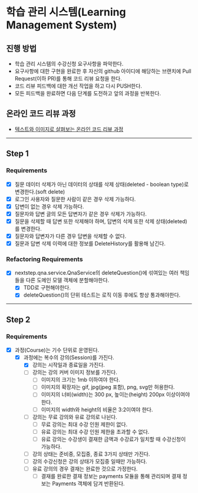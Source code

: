 # 학습 관리 시스템(Learning Management System)
## 진행 방법
* 학습 관리 시스템의 수강신청 요구사항을 파악한다.
* 요구사항에 대한 구현을 완료한 후 자신의 github 아이디에 해당하는 브랜치에 Pull Request(이하 PR)를 통해 코드 리뷰 요청을 한다.
* 코드 리뷰 피드백에 대한 개선 작업을 하고 다시 PUSH한다.
* 모든 피드백을 완료하면 다음 단계를 도전하고 앞의 과정을 반복한다.

## 온라인 코드 리뷰 과정
* [텍스트와 이미지로 살펴보는 온라인 코드 리뷰 과정](https://github.com/next-step/nextstep-docs/tree/master/codereview)

----

## Step 1
### Requirements

- [x] 질문 데이터 삭제가 아닌 데이터의 상태를 삭제 상태(deleted - boolean type)로 변경한다.(soft delete)
- [x] 로그인 사용자와 질문한 사람이 같은 경우 삭제 가능하다.
- [x] 답변이 없는 경우 삭제 가능하다.
- [x] 질문자와 답변 글의 모든 답변자가 같은 경우 삭제가 가능하다.
- [x] 질문을 삭제할 때 답변 또한 삭제해야 하며, 답변의 삭제 또한 삭제 상태(deleted)를 변경한다.
- [x] 질문자와 답변자가 다른 경우 답변을 삭제할 수 없다.
- [x] 질문과 답변 삭제 이력에 대한 정보를 DeleteHistory를 활용해 남긴다.

### Refactoring Requirements

- [x] nextstep.qna.service.QnaService의 deleteQuestion()에 섞여있는 여러 책임들을 다른 도메인 모델 객체에 분할해야한다.
  - [x] TDD로 구현해야한다.
  - [x] deleteQuestion()의 단위 테스트는 로직 이동 후에도 항상 통과해야한다.

----

## Step 2
### Requirements

- [x] 과정(Course)는 기수 단위로 운영된다.
  - [x] 과정에는 복수의 강의(Session)를 가진다.
    - [x] 강의는 시작일과 종료일을 가진다.
    - [ ] 강의는 강의 커버 이미지 정보를 가진다.
      - [ ] 이미지의 크기는 1mb 이하여야 한다.
      - [ ] 이미지의 확장자는 gif, jpg(jpeg 포함), png, svg만 허용한다.
      - [ ] 이미지의 너비(width)는 300 px, 높이는(height) 200px 이상이여야 한다.
      - [ ] 이미지의 width와 height의 비율은 3:2이여야 한다.
    - [ ] 강의는 무료 강의와 유료 강의로 나뉜다.
      - [ ] 무료 강의는 최대 수강 인원 제한이 없다.
      - [ ] 유료 강의는 최대 수강 인원 제한을 초과할 수 없다.
      - [ ] 유료 강의는 수강생이 결재한 금액과 수강료가 일치할 때 수강신청이 가능하다.
    - [ ] 강의 상태는 준비중, 모집중, 종료 3가지 상태만 가진다.
    - [ ] 강의 수강신청은 강의 상태가 모집중 일때만 가능하다.
    - [ ] 유료 강의의 경우 결재는 완료한 것으로 가정한다.
      - [ ] 결재를 완료한 결재 정보는 payments 모듈을 통해 관리되며 결재 정보는 Payments 객체에 담겨 반환된다.